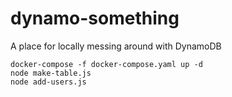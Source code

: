 # dynamo-something
A place for locally messing around with DynamoDB

```
docker-compose -f docker-compose.yaml up -d
node make-table.js
node add-users.js
```

